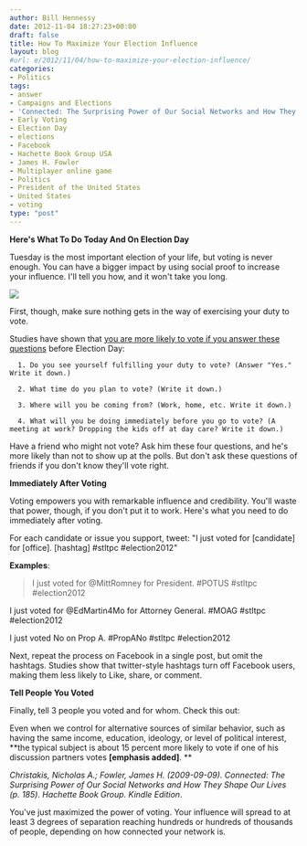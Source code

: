```yaml
---
author: Bill Hennessy
date: 2012-11-04 18:27:23+00:00
draft: false
title: How To Maximize Your Election Influence
layout: blog
#url: e/2012/11/04/how-to-maximize-your-election-influence/
categories:
- Politics
tags:
- answer
- Campaigns and Elections
- 'Connected: The Surprising Power of Our Social Networks and How They Shape Our Lives'
- Early Voting
- Election Day
- elections
- Facebook
- Hachette Book Group USA
- James H. Fowler
- Multiplayer online game
- Politics
- President of the United States
- United States
- voting
type: "post"
---
```


**Here's What To Do Today And On Election Day**

Tuesday is the most important election of your life, but voting is never enough. You can have a bigger impact by using social proof to increase your influence. I'll tell you how, and it won't take you long.

![](https://ludicrite.files.wordpress.com/2012/11/110412_1827_howtomaximi1.jpg)



First, though, make sure nothing gets in the way of exercising your duty to vote.


Studies have shown that [you are more likely to vote if you answer these questions](https://www.onlinecandidate.com/articles/simple-question-increase-voter-turnout) before Election Day:




	  1. Do you see yourself fulfilling your duty to vote? (Answer "Yes." Write it down.)

	  2. What time do you plan to vote? (Write it down.)

	  3. Where will you be coming from? (Work, home, etc. Write it down.)

	  4. What will you be doing immediately before you go to vote? (A meeting at work? Dropping the kids off at day care? Write it down.)


Have a friend who might not vote? Ask him these four questions, and he's more likely than not to show up at the polls. But don't ask these questions of friends if you don't know they'll vote right.


**Immediately After Voting**

Voting empowers you with remarkable influence and credibility. You'll waste that power, though, if you don't put it to work. Here's what you need to do immediately after voting.

For each candidate or issue you support, tweet: "I just voted for [candidate] for [office]. [hashtag] #stltpc #election2012"


**Examples**:


> I just voted for @MittRomney for President. #POTUS #stltpc #election2012

I just voted for @EdMartin4Mo for Attorney General. #MOAG #stltpc #election2012


I just voted No on Prop A. #PropANo #stltpc #election2012



Next, repeat the process on Facebook in a single post, but omit the hashtags. Studies show that twitter-style hashtags turn off Facebook users, making them less likely to Like, share, or comment.


**Tell People You Voted**

Finally, tell 3 people you voted and for whom. Check this out:


Even when we control for alternative sources of similar behavior, such as having the same income, education, ideology, or level of political interest, **the typical subject is about 15 percent more likely to vote if one of his discussion partners votes **[emphasis added]**.
**


_Christakis, Nicholas A.; Fowler, James H. (2009-09-09). Connected: The Surprising Power of Our Social Networks and How They Shape Our Lives (p. 185). Hachette Book Group. Kindle Edition_.


You've just maximized the power of voting. Your influence will spread to at least 3 degrees of separation reaching hundreds or hundreds of thousands of people, depending on how connected your network is. 
